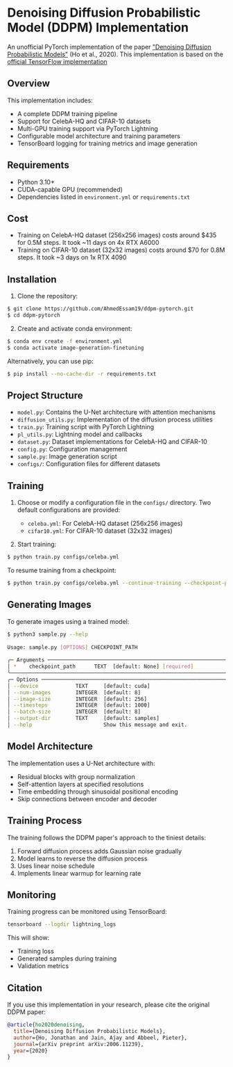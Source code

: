 # Denoising Diffusion Probabilistic Model (DDPM) Implementation

An unofficial PyTorch implementation of the paper ["Denoising Diffusion Probabilistic Models"](https://arxiv.org/abs/2006.11239) (Ho et al., 2020). This implementation is based on the [official TensorFlow implementation](https://github.com/hojonathanho/diffusion)

## Overview

This implementation includes:
- A complete DDPM training pipeline
- Support for CelebA-HQ and CIFAR-10 datasets
- Multi-GPU training support via PyTorch Lightning
- Configurable model architecture and training parameters
- TensorBoard logging for training metrics and image generation

## Requirements

- Python 3.10+
- CUDA-capable GPU (recommended)
- Dependencies listed in `environment.yml` or `requirements.txt`

## Cost

* Training on CelebA-HQ dataset (256x256 images) costs around $435 for 0.5M steps. It took ~11 days on 4x RTX A6000
* Training on CIFAR-10 dataset (32x32 images) costs around $70 for 0.8M steps. It took ~3 days on 1x RTX 4090

## Installation

1. Clone the repository:
```bash
$ git clone https://github.com/AhmedEssam19/ddpm-pytorch.git
$ cd ddpm-pytorch
```

2. Create and activate conda environment:
```bash
$ conda env create -f environment.yml
$ conda activate image-generation-finetuning
```

Alternatively, you can use pip:
```bash
$ pip install --no-cache-dir -r requirements.txt
```

## Project Structure

- `model.py`: Contains the U-Net architecture with attention mechanisms
- `diffusion_utils.py`: Implementation of the diffusion process utilities
- `train.py`: Training script with PyTorch Lightning
- `pl_utils.py`: Lightning model and callbacks
- `dataset.py`: Dataset implementations for CelebA-HQ and CIFAR-10
- `config.py`: Configuration management
- `sample.py`: Image generation script
- `configs/`: Configuration files for different datasets

## Training

1. Choose or modify a configuration file in the `configs/` directory. Two default configurations are provided:
   - `celeba.yml`: For CelebA-HQ dataset (256x256 images)
   - `cifar10.yml`: For CIFAR-10 dataset (32x32 images)

2. Start training:
```bash
$ python train.py configs/celeba.yml
```

To resume training from a checkpoint:
```bash
$ python train.py configs/celeba.yml --continue-training --checkpoint-path path/to/checkpoint.ckpt
```

## Generating Images

To generate images using a trained model:

```bash
$ python3 sample.py --help          
                                                                                                                                                                 
Usage: sample.py [OPTIONS] CHECKPOINT_PATH                                                                                                                      
                                                                                                                                                                 
╭─ Arguments ───────────────────────────────────────────────────────────────────────────────────────────────────────────────────────────────────────────────────╮
│ *    checkpoint_path      TEXT  [default: None] [required]                                                                                                    │
╰───────────────────────────────────────────────────────────────────────────────────────────────────────────────────────────────────────────────────────────────╯
╭─ Options ─────────────────────────────────────────────────────────────────────────────────────────────────────────────────────────────────────────────────────╮
│ --device            TEXT     [default: cuda]                                                                                                                  │
│ --num-images        INTEGER  [default: 8]                                                                                                                     │
│ --image-size        INTEGER  [default: 256]                                                                                                                   │
│ --timesteps         INTEGER  [default: 1000]                                                                                                                  │
│ --batch-size        INTEGER  [default: 8]                                                                                                                     │
│ --output-dir        TEXT     [default: samples]                                                                                                               │
│ --help                       Show this message and exit.                                                                                                      │

```

## Model Architecture

The implementation uses a U-Net architecture with:
- Residual blocks with group normalization
- Self-attention layers at specified resolutions
- Time embedding through sinusoidal positional encoding
- Skip connections between encoder and decoder

## Training Process

The training follows the DDPM paper's approach to the tiniest details:

1. Forward diffusion process adds Gaussian noise gradually
2. Model learns to reverse the diffusion process
3. Uses linear noise schedule
4. Implements linear warmup for learning rate

## Monitoring

Training progress can be monitored using TensorBoard:
```bash
tensorboard --logdir lightning_logs
```

This will show:
- Training loss
- Generated samples during training
- Validation metrics

## Citation

If you use this implementation in your research, please cite the original DDPM paper:

```bibtex
@article{ho2020denoising,
  title={Denoising Diffusion Probabilistic Models},
  author={Ho, Jonathan and Jain, Ajay and Abbeel, Pieter},
  journal={arXiv preprint arXiv:2006.11239},
  year={2020}
}
```

